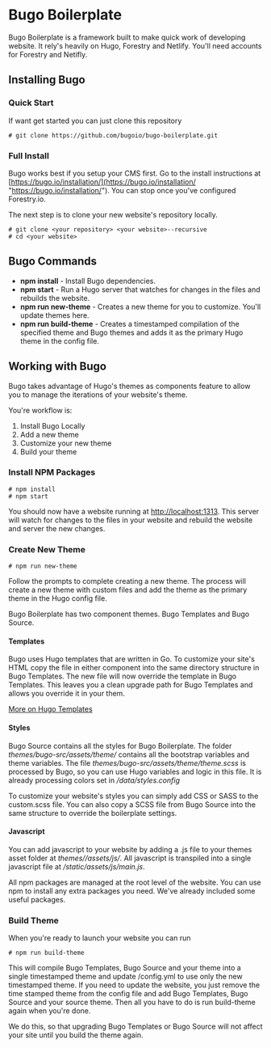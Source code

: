 # Bugo Boilerplate

Bugo Boilerplate is a framework built to make quick work of developing website. It rely's heavily on Hugo, Forestry and Netlify. You'll need accounts for Forestry and Netifly.

## Installing Bugo

### Quick Start

If want get started you can just clone this repository

    # git clone https://github.com/bugoio/bugo-boilerplate.git

### Full Install

Bugo works best if you setup your CMS first. Go to the install instructions at [https://bugo.io/installation/](https://bugo.io/installation/ "https://bugo.io/installation/"). You can stop once you've configured Forestry.io.

The next step is to clone your new website's repository locally.

    # git clone <your repository> <your website>--recursive
    # cd <your website>

## Bugo Commands

* **npm install** - Install Bugo dependencies.
* **npm start** - Run a Hugo server that watches for changes in the files and rebuilds the website.
* **npm run new-theme** - Creates a new theme for you to customize. You'll update themes here.
* **npm run build-theme** - Creates a timestamped compilation of the specified theme and Bugo themes and adds it as the primary Hugo theme in the config file.

## Working with Bugo

Bugo takes advantage of Hugo's themes as components feature to allow you to manage the iterations of your website's theme.

You're workflow is:

1. Install Bugo Locally
2. Add a new theme
3. Customize your new theme
4. Build your theme

### Install NPM Packages

    # npm install
    # npm start

You should now have a website running at [http://localhost:1313](http://localhost:1313 "View my site"). This server will watch for changes to the files in your website and rebuild the website and server the new changes.

### Create New Theme

    # npm run new-theme

Follow the prompts to complete creating a new theme. The process will create a new theme with custom files and add the theme as the primary theme in the Hugo config file.

Bugo Boilerplate has two component themes. Bugo Templates and Bugo Source.

#### Templates

Bugo uses Hugo templates that are written in Go. To customize your site's HTML copy the file in either component into the same directory structure in Bugo Templates. The new file will now override the template in Bugo Templates. This leaves you a clean upgrade path for Bugo Templates and allows you override it in your them.

[More on Hugo Templates](https://gohugo.io/templates/introduction/ "Learn more about Hugo Templates")

#### Styles

Bugo Source contains all the styles for Bugo Boilerplate. The folder _themes/bugo-src/assets/theme/_ contains all the bootstrap variables and theme variables. The file _themes/bugo-src/assets/theme/theme.scss_ is processed by Bugo, so you can use Hugo variables and logic in this file. It is already processing colors set in _/data/styles.config_

To customize your website's styles you can simply add CSS or SASS to the custom.scss file. You can also copy a SCSS file from Bugo Source into the same structure to override the boilerplate settings.

#### Javascript

You can add javascript to your website by adding a .js file to your themes asset folder at _themes/<your website>/assets/js/_. All javascript is transpiled into a single javascript file at _/static/assets/js/main.js_.

All npm packages are managed at the root level of the website. You can use npm to install any extra packages you need. We've already included some useful packages.

### Build Theme

When you're ready to launch your website you can run

    # npm run build-theme

This will compile Bugo Templates, Bugo Source and your theme into a single timestamped theme and update /config.yml to use only the new timestamped theme. If you need to update the website, you just remove the time stamped theme from the config file and add Bugo Templates, Bugo Source and your source theme. Then all you have to do is run build-theme again when you're done.

We do this, so that upgrading Bugo Templates or Bugo Source will not affect your site until you build the theme again.
